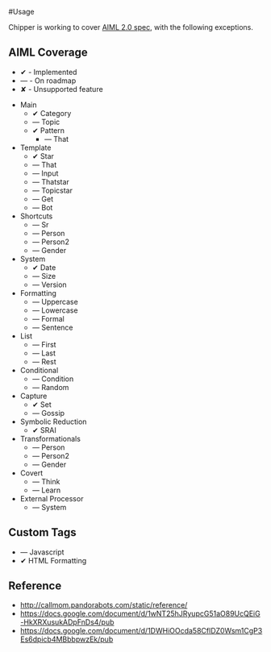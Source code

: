 #Usage

Chipper is working to cover [AIML 2.0 spec](https://docs.google.com/document/d/1wNT25hJRyupcG51aO89UcQEiG-HkXRXusukADpFnDs4/pub), with the following exceptions.

## AIML Coverage

- ✔ - Implemented
- — - On roadmap
- ✘ - Unsupported feature

* Main
  * ✔ Category
  * — Topic
  * ✔ Pattern
    * — That
* Template
  * ✔ Star
  * — That
  * — Input
  * — Thatstar
  * — Topicstar
  * — Get
  * — Bot
* Shortcuts
  * — Sr
  * — Person
  * — Person2
  * — Gender
* System
  * ✔ Date
  * — Size
  * — Version
* Formatting
  * — Uppercase
  * — Lowercase
  * — Formal
  * — Sentence
* List
  * — First
  * — Last
  * — Rest
* Conditional
  * — Condition
  * — Random
* Capture
  * ✔ Set
  * — Gossip
* Symbolic Reduction
  * ✔ SRAI
* Transformationals
  * — Person
  * — Person2
  * — Gender
* Covert
  * — Think
  * — Learn
* External Processor
  * — System

## Custom Tags

* — Javascript
* ✔ HTML Formatting

## Reference

- http://callmom.pandorabots.com/static/reference/
- https://docs.google.com/document/d/1wNT25hJRyupcG51aO89UcQEiG-HkXRXusukADpFnDs4/pub
- https://docs.google.com/document/d/1DWHiOOcda58CflDZ0Wsm1CgP3Es6dpicb4MBbbpwzEk/pub